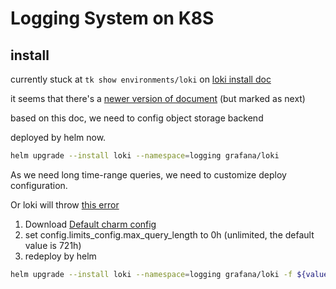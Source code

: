 # Logging System on K8S

## install

currently stuck at `tk show environments/loki` on [loki install doc](https://grafana.com/docs/loki/latest/installation/tanka/)

it seems that there's a [newer version of document](https://grafana.com/docs/loki/next/installation/tanka/) (but marked as next)

based on this doc, we need to config object storage backend

deployed by helm now.

```bash
helm upgrade --install loki --namespace=logging grafana/loki
```

As we need long time-range queries, we need to customize deploy configuration.

Or loki will throw [this error](https://github.com/grafana/loki/issues/4509)

1. Download [Default charm config](https://github.com/grafana/helm-charts/blob/main/charts/loki/values.yaml)
2. set config.limits_config.max_query_length to 0h (unlimited, the default value is 721h)
3. redeploy by helm
  ```bash
  helm upgrade --install loki --namespace=logging grafana/loki -f ${values.yaml}
  ```
